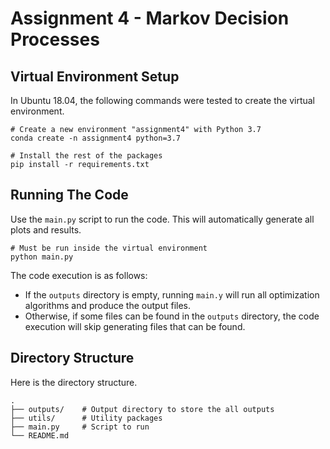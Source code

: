 # Assignment 4 - Markov Decision Processes

## Virtual Environment Setup

In Ubuntu 18.04, the following commands were tested to create
the virtual environment.

```shell
# Create a new environment "assignment4" with Python 3.7
conda create -n assignment4 python=3.7

# Install the rest of the packages
pip install -r requirements.txt
```

## Running The Code

Use the `main.py` script to run the code. This will automatically generate 
all plots and results.

```shell
# Must be run inside the virtual environment
python main.py
```

The code execution is as follows:
- If the `outputs` directory is empty, running `main.y` will run 
  all optimization algorithms and produce the output files.
- Otherwise, if some files can be found in the `outputs` 
directory, the code execution will skip generating files that can
be found. 

## Directory Structure

Here is the directory structure.

```
.
├── outputs/    # Output directory to store the all outputs
├── utils/      # Utility packages 
├── main.py     # Script to run
└── README.md
```